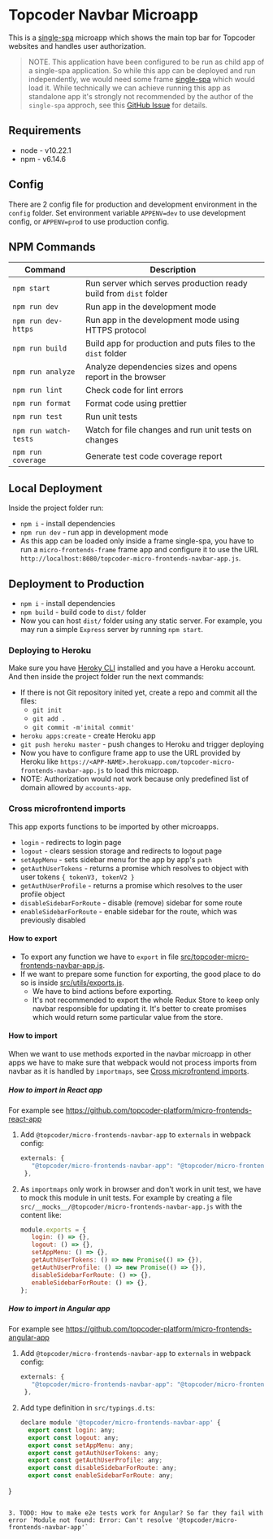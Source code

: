 # Topcoder Navbar Microapp

This is a [single-spa](https://single-spa.js.org/) microapp which shows the main top bar for Topcoder websites and handles user authorization.

> NOTE. This application have been configured to be run as child app of a single-spa application. So while this app can be deployed and run independently, we would need some frame [single-spa](https://single-spa.js.org/) which would load it. While technically we can achieve running this app as standalone app it's strongly not recommended by the author of the `single-spa` approch, see this [GitHub Issue](https://github.com/single-spa/single-spa/issues/640) for details.

## Requirements

- node - v10.22.1
- npm - v6.14.6

## Config

There are 2 config file for production and development environment in the `config` folder.
Set environment variable `APPENV=dev` to use development config, or `APPENV=prod` to use production config.

## NPM Commands

| Command               | Description                                                       |
| --------------------- | ----------------------------------------------------------------- |
| `npm start`           | Run server which serves production ready build from `dist` folder |
| `npm run dev`         | Run app in the development mode                                   |
| `npm run dev-https`   | Run app in the development mode using HTTPS protocol              |
| `npm run build`       | Build app for production and puts files to the `dist` folder      |
| `npm run analyze`     | Analyze dependencies sizes and opens report in the browser        |
| `npm run lint`        | Check code for lint errors                                        |
| `npm run format`      | Format code using prettier                                        |
| `npm run test`        | Run unit tests                                                    |
| `npm run watch-tests` | Watch for file changes and run unit tests on changes              |
| `npm run coverage`    | Generate test code coverage report                                |

## Local Deployment

Inside the project folder run:

- `npm i` - install dependencies
- `npm run dev` - run app in development mode
- As this app can be loaded only inside a frame single-spa, you have to run a `micro-frontends-frame` frame app and configure it to use the URL `http://localhost:8080/topcoder-micro-frontends-navbar-app.js`.

## Deployment to Production

- `npm i` - install dependencies
- `npm build` - build code to `dist/` folder
- Now you can host `dist/` folder using any static server. For example, you may run a simple `Express` server by running `npm start`.

### Deploying to Heroku

Make sure you have [Heroky CLI](https://devcenter.heroku.com/articles/heroku-cli) installed and you have a Heroku account. And then inside the project folder run the next commands:

- If there is not Git repository inited yet, create a repo and commit all the files:
  - `git init`
  - `git add .`
  - `git commit -m'inital commit'`
- `heroku apps:create` - create Heroku app
- `git push heroku master` - push changes to Heroku and trigger deploying
- Now you have to configure frame app to use the URL provided by Heroku like `https://<APP-NAME>.herokuapp.com/topcoder-micro-frontends-navbar-app.js` to load this microapp.
- NOTE: Authorization would not work because only predefined list of domain allowed by `accounts-app`.

### Cross microfrontend imports

This app exports functions to be imported by other microapps.
- `login` - redirects to login page
- `logout` - clears session storage and redirects to logout page
- `setAppMenu` - sets sidebar menu for the app by app's `path`
- `getAuthUserTokens` - returns a promise which resolves to object with user tokens `{ tokenV3, tokenV2 }`
- `getAuthUserProfile` - returns a promise which resolves to the user profile object
- `disableSidebarForRoute` - disable (remove) sidebar for some route
- `enableSidebarForRoute` - enable sidebar for the route, which was previously disabled

#### How to export

- To export any function we have to `export` in file [src/topcoder-micro-frontends-navbar-app.js](src/topcoder-micro-frontends-navbar-app.js).
- If we want to prepare some function for exporting, the good place to do so is inside [src/utils/exports.js](src/utils/exports.js).
  - We have to bind actions before exporting.
  - It's not recommended to export the whole Redux Store to keep only navbar responsible for updating it. It's better to create promises which would return some particular value from the store.

#### How to import

When we want to use methods exported in the navbar microapp in other apps we have to make sure that webpack would not process imports from navbar as it is handled by `importmaps`, see [Cross microfrontend imports](https://single-spa.js.org/docs/recommended-setup/#cross-microfrontend-imports).

##### How to import in React app

For example see https://github.com/topcoder-platform/micro-frontends-react-app

1. Add `@topcoder/micro-frontends-navbar-app` to `externals` in webpack config:
   ```js
   externals: {
      "@topcoder/micro-frontends-navbar-app": "@topcoder/micro-frontends-navbar-app",
    },
   ```

2. As `importmaps` only work in browser and don't work in unit test, we have to mock this module in unit tests. For example by creating a file `src/__mocks__/@topcoder/micro-frontends-navbar-app.js` with the content like:
   ```js
   module.exports = {
      login: () => {},
      logout: () => {},
      setAppMenu: () => {},
      getAuthUserTokens: () => new Promise(() => {}),
      getAuthUserProfile: () => new Promise(() => {}),
      disableSidebarForRoute: () => {},
      enableSidebarForRoute: () => {},
   };
   ```

##### How to import in Angular app

For example see https://github.com/topcoder-platform/micro-frontends-angular-app

1. Add `@topcoder/micro-frontends-navbar-app` to `externals` in webpack config:
   ```js
   externals: {
      "@topcoder/micro-frontends-navbar-app": "@topcoder/micro-frontends-navbar-app",
    },
   ```

2. Add type definition in `src/typings.d.ts`:
   ```js
   declare module '@topcoder/micro-frontends-navbar-app' {
     export const login: any;
     export const logout: any;
     export const setAppMenu: any;
     export const getAuthUserTokens: any;
     export const getAuthUserProfile: any;
     export const disableSidebarForRoute: any;
     export const enableSidebarForRoute: any;
  }
   ```

3. TODO: How to make e2e tests work for Angular? So far they fail with error `Module not found: Error: Can't resolve '@topcoder/micro-frontends-navbar-app'`
